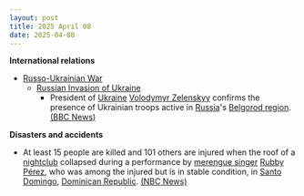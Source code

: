 ```yaml
---
layout: post
title: 2025 April 08
date: 2025-04-08
---
```



**International relations**

* [Russo-Ukrainian War](https://en.wikipedia.org/wiki/Russo-Ukrainian_War "Russo-Ukrainian War")
  + [Russian Invasion of Ukraine](https://en.wikipedia.org/wiki/Russian_Invasion_of_Ukraine "Russian Invasion of Ukraine")
    - President of [Ukraine](https://en.wikipedia.org/wiki/Ukraine "Ukraine") [Volodymyr Zelenskyy](https://en.wikipedia.org/wiki/Volodymyr_Zelenskyy "Volodymyr Zelenskyy") confirms the presence of Ukrainian troops active in [Russia](https://en.wikipedia.org/wiki/Russia "Russia")'s [Belgorod region](https://en.wikipedia.org/wiki/Belgorod_region "Belgorod region"). [(BBC News)](https://www.bbc.com/news/articles/cwy7dv6zk36o)

**Disasters and accidents**

* At least 15 people are killed and 101 others are injured when the roof of a [nightclub](https://en.wikipedia.org/wiki/Nightclub "Nightclub") collapsed during a performance by [merengue singer](https://en.wikipedia.org/wiki/Merengue_music "Merengue music") [Rubby Pérez](https://en.wikipedia.org/wiki/Rubby_P%C3%A9rez "Rubby Pérez"), who was among the injured but is in stable condition, in [Santo Domingo](https://en.wikipedia.org/wiki/Santo_Domingo "Santo Domingo"), [Dominican Republic](https://en.wikipedia.org/wiki/Dominican_Republic "Dominican Republic"). [(NBC News)](https://www.nbcnews.com/news/world/13-dead-90-hospitalized-roof-dominican-republic-club-collapses-rcna200158)
